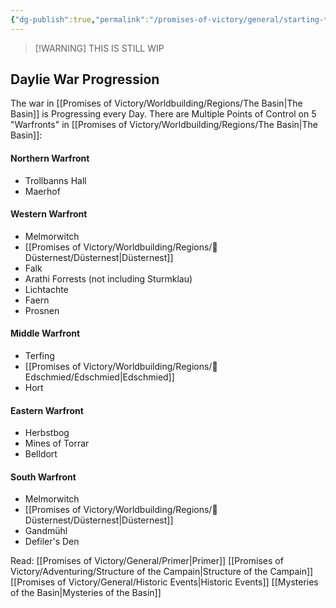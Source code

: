 ```yaml
---
{"dg-publish":true,"permalink":"/promises-of-victory/general/starting-the-adventure/","title":"Starting the Adventure","noteIcon":"Meta","created":"2023-01-25T02:26:52.791+01:00","updated":"2023-03-30T13:04:48.335+02:00"}
---
```


>[!WARNING] THIS IS STILL WIP

## Daylie War Progression

The war in [[Promises of Victory/Worldbuilding/Regions/The Basin\|The Basin]] is Progressing every Day.
There are Multiple Points of Control on 5 "Warfronts" in [[Promises of Victory/Worldbuilding/Regions/The Basin\|The Basin]]:

#### Northern Warfront

- Trollbanns Hall
- Maerhof

#### Western Warfront

- Melmorwitch
- [[Promises of Victory/Worldbuilding/Regions/🏰Düsternest/Düsternest\|Düsternest]]
- Falk
- Arathi Forrests (not including Sturmklau)
- Lichtachte
- Faern
- Prosnen

#### Middle Warfront

- Terfing
- [[Promises of Victory/Worldbuilding/Regions/🏰Edschmied/Edschmied\|Edschmied]]
- Hort

#### Eastern Warfront

- Herbstbog
- Mines of Torrar
- Belldort

#### South Warfront

- Melmorwitch
- [[Promises of Victory/Worldbuilding/Regions/🏰Düsternest/Düsternest\|Düsternest]]
- Gandmühl
- Defiler's Den

Read:
[[Promises of Victory/General/Primer\|Primer]]
[[Promises of Victory/Adventuring/Structure of the Campain\|Structure of the Campain]]
[[Promises of Victory/General/Historic Events\|Historic Events]]
[[Mysteries of the Basin\|Mysteries of the Basin]]
